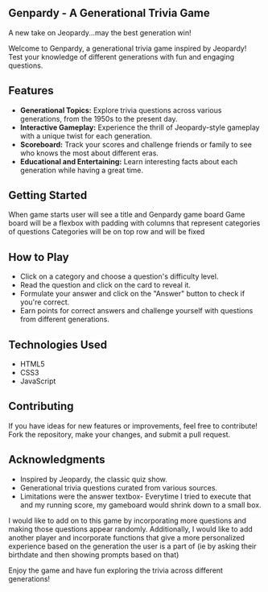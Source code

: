 ## Genpardy - A Generational Trivia Game
A new take on Jeopardy...may the best generation win!

Welcome to Genpardy, a generational trivia game inspired by Jeopardy! Test your knowledge of different generations with fun and engaging questions.

## Features

- **Generational Topics:** Explore trivia questions across various generations, from the 1950s to the present day.
- **Interactive Gameplay:** Experience the thrill of Jeopardy-style gameplay with a unique twist for each generation.
- **Scoreboard:** Track your scores and challenge friends or family to see who knows the most about different eras.
- **Educational and Entertaining:** Learn interesting facts about each generation while having a great time.

## Getting Started

When game starts user will see a title and Genpardy game board
Game board will be a flexbox with padding with columns that represent categories of questions 
Categories will be on top row and will be fixed 

## How to Play

- Click on a category and choose a question's difficulty level.
- Read the question and click on the card to reveal it.
- Formulate your answer and click on the "Answer" button to check if you're correct.
- Earn points for correct answers and challenge yourself with questions from different generations.

## Technologies Used

- HTML5
- CSS3
- JavaScript

## Contributing

If you have ideas for new features or improvements, feel free to contribute! Fork the repository, make your changes, and submit a pull request.


## Acknowledgments
- Inspired by Jeopardy, the classic quiz show.
- Generational trivia questions curated from various sources.
- Limitations were the answer textbox- Everytime I tried to execute that and my running score, my gameboard would shrink down to a small box. 

I would like to add on to this game by incorporating more questions and making those questions appear randomly. Additionally, I would like to add another player and incorporate functions that give a more personalized experience based on the generation the user is a part of (ie by asking their birthdate and then showing prompts based on that)

Enjoy the game and have fun exploring the trivia across different generations!

